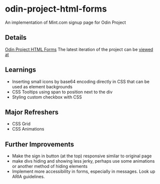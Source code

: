 # odin-project-html-forms
An implementation of Mint.com signup page for Odin Project

## Details 
[Odin Project HTML Forms](https://www.theodinproject.com/courses/html-and-css/lessons/html-forms)
The latest iteration of the project can be [viewed at]( https://ryanameri.github.io/odin-project-html-forms/index.html) 

## Learnings
* Inserting small icons by base64 encoding directly in CSS that can be used as element backgrounds 
* CSS Tooltips using span to position next to the div
* Styling custom checkbox with CSS

## Major Refreshers
* CSS Grid
* CSS Animations

## Further Improvements
* Make the sign in button (at the top) responsive similar to original page
* make divs hiding and showing less jerky, perhaps use some animations or another method of hiding elements
* Implement more accessibility in forms, especially in messages. Look up ARIA guidelines. 